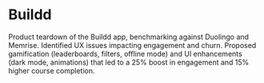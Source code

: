 # Buildd
Product teardown of the Buildd app, benchmarking against Duolingo and Memrise. Identified UX issues impacting engagement and churn. Proposed gamification (leaderboards, filters, offline mode) and UI enhancements (dark mode, animations) that led to a 25% boost in engagement and 15% higher course completion.

